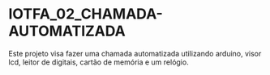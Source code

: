 # IOTFA_02_CHAMADA-AUTOMATIZADA
Este projeto visa fazer uma chamada automatizada utilizando arduino, visor lcd, leitor de digitais, cartão de memória e um relógio.

